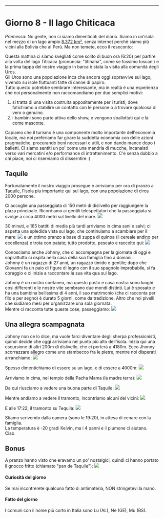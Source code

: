 ---
# Giorno 8 - Il lago Chiticaca
*Premessa*: No gente, non ci siamo dimenticati del diario. Siamo in un'isola nel mezzo di un lago ampio [8.372 km²](https://it.wikipedia.org/wiki/Titicaca), senza internet perchè siamo più vicini alla Bolivia che al Perù. Ma non temete, ecco il resoconto:

Questa mattina ci siamo svegliati come solito di buon ora (6:20) per partire alla volta del lago Titicaca (pronuncia: "titihaha", come se fossimo toscani) e la prima tappa del nostro viaggio in barca è stata la visita alla comunità degli Uros. <br/>
Gli Uros sono una popolazione inca che ancora oggi sopravvive sul lago, vivendo su isole fluttuanti fatte di canne di papiro.<br/>
Tutto questo potrebbe sembrare interessante, ma in realtà è una esperienza che noi personalmente non raccomandiamo per due semplici motivi: 
1. si tratta di una visita costruita appositamente per i turisti, dove fatichiamo a stabilire un contatto con le persone o a trovare qualcosa di vero o genuino. 
2. i bambini sono parte attiva dello show, e vengono sballottati qui e là come mascotte.

Capiamo che il turismo è una componente molto importante dell'economia locale, ma noi preferiamo far girare la suddetta economia con delle azioni pragmatiche, procurando beni necessari e utili, e non dando mance dopo i balletti.
Ci siamo sentiti un po' come una mandria di mucche, incanalati verso vari mercatini e/o performance di intrattenimento. C'è senza dubbio a chi piace, noi ci riserviamo di disserntire :)

## Taquile
Fortunatamente il nostro viaggio prosegue e arriviamo per ora di pranzo a [Taquile](https://en.wikipedia.org/wiki/Taquile_Island), l'isola piu importante qui sul lago, con una popolazione di circa 2000 persone. 

Ci accoglie una passeggiata di 150 metri di dislivello per raggiungere la plaza principale. Ricordiamo ai gentili telespettatori che la passeggiata si svolge a circa 4000 metri sul livello del mare.
![](../photos/blog/8/IMG_9847.webp)

30 minuti, e 165 battiti di media più tardi arriviamo in cima sani e salvi; ci aspetta una spledida vista sul lago, che continuiamo a scambiare per il mare:
![](../photos/blog/8/IMG_9865.webp)
e un ottimo pranzo a base di zuppa di quinoa (il cereale andino per eccellenza) e trota con patate; tutto prodotto, pescato e raccolto qui:
![](../photos/blog/8/IMG_9862.webp)

Conosciamo anche Johnny, che ci accompagna per la giornata di oggi e soprattutto ci ospita nella casa della sua famiglia fino a domani. <br/>Johnny è un ragazzo di 27 anni, un ragazzo timido e gentile; dopo che Giovanni fa un paio di figure di legno con il suo spagnolo improbabile, si fa coraggio e ci inizia a raccontare la sua vita qua sul lago.<br/> 

Johnny è un nostro coetaneo, ma questo posto e casa nostra sono luoghi cosi differenti e le nostre vite sembrano due mondi distinti. 
Lui è sposato e ha una bambina bellissima di 4 anni, il suo matrimonio (che ci racconta per filo e per segno) è durato 5 giorni, come da tradizione. Altro che noi pivelli che sudiamo mesi per organizzare una sola giornata.<br/>
Mentre ci racconta tutte queste cose, passeggiamo:
![](../photos/blog/8/IMG_9871.webp)

## Una allegra scampagnata
Johnny non ce lo dice, ma vuole farci diventare degli sherpa professionisti, quindi decide che oggi arriviamo nel punto più alto dell'isola. Inizia qui una escursione di altri 200m di dislivello, che ci porterà a 4180m.
Ecco Jhonny scorrazzare allegro come uno stambecco fra le pietre, mentre noi disperati arranchiamo:
![](../photos/blog/8/IMG_9881.webp)

Spesso dimentichiamo di essere su un lago, e di essere a 4000m:
![](../photos/blog/8/IMG_9897.webp)

Arriviamo in cima, nel tempio della Pacha Mama (la madre terra):
![](../photos/blog/8/IMG_9896.webp)

Da qui riusciamo a vedere una buona parte di Taquile:
![](../photos/blog/8/IMG_9915.webp)

Mentre andiamo a vedere il tramonto, incontriamo alcuni dei vicini:
![](../photos/blog/8/IMG_9918.webp)

E alle 17:22, il tramonto su Tequila:
![](../photos/blog/8/IMG_9943.webp)

Stiamo scrivendo dalla camera (sono le 19:20), in attesa di cenare con la famiglia. <br/>
La temperatura è -20 gradi Kelvin, ma i 4 panni e il piumone ci aiutano.<br/>
Ciao.

## Bonus
A pranzo hanno visto che eravamo un po' nostalgici, quindi ci hanno portato il gnocco fritto (chiamato "pan de Taquile"):
![](../photos/blog/8/IMG_9853.webp)

#### Curiosità del giorno
Se mai incontrerete qualcuno fatto di antimateria, NON stringetevi la mano.
#### Fatto del giorno
I comuni con il nome più corto in Italia sono Lu (AL), Ne (GE), Mù (BS).












